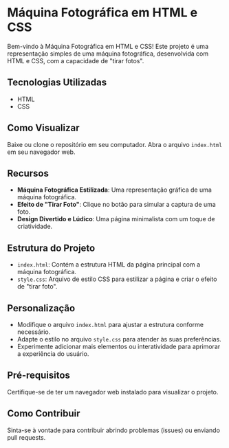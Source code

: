 # Máquina Fotográfica em HTML e CSS

Bem-vindo à Máquina Fotográfica em HTML e CSS! Este projeto é uma representação simples de uma máquina fotográfica, desenvolvida com HTML e CSS, com a capacidade de "tirar fotos".

## Tecnologias Utilizadas

- HTML
- CSS

## Como Visualizar

Baixe ou clone o repositório em seu computador.
Abra o arquivo `index.html` em seu navegador web.

## Recursos

- **Máquina Fotográfica Estilizada**: Uma representação gráfica de uma máquina fotográfica.
- **Efeito de "Tirar Foto"**: Clique no botão para simular a captura de uma foto.
- **Design Divertido e Lúdico**: Uma página minimalista com um toque de criatividade.

## Estrutura do Projeto

- `index.html`: Contém a estrutura HTML da página principal com a máquina fotográfica.
- `style.css`: Arquivo de estilo CSS para estilizar a página e criar o efeito de "tirar foto".

## Personalização

- Modifique o arquivo `index.html` para ajustar a estrutura conforme necessário.
- Adapte o estilo no arquivo `style.css` para atender às suas preferências.
- Experimente adicionar mais elementos ou interatividade para aprimorar a experiência do usuário.

## Pré-requisitos

Certifique-se de ter um navegador web instalado para visualizar o projeto.

## Como Contribuir

Sinta-se à vontade para contribuir abrindo problemas (issues) ou enviando pull requests.